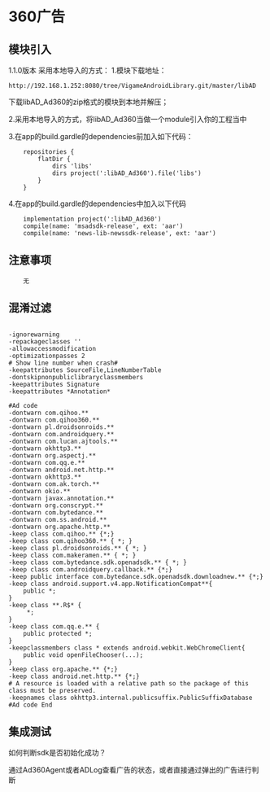 # 360广告

## 模块引入
1.1.0版本
采用本地导入的方式：
1.模块下载地址：
```text
http://192.168.1.252:8080/tree/VigameAndroidLibrary.git/master/libAD
```
下载libAD_Ad360的zip格式的模块到本地并解压；

2.采用本地导入的方式，将libAD_Ad360当做一个module引入你的工程当中

3.在app的build.gardle的dependencies前加入如下代码：
```text
    repositories {
        flatDir {
            dirs 'libs'
            dirs project(':libAD_Ad360').file('libs')
        }
    }
```
4.在app的build.gardle的dependencies中加入以下代码
```text
	implementation project(':libAD_Ad360')
	compile(name: 'msadsdk-release', ext: 'aar')
    compile(name: 'news-lib-newssdk-release', ext: 'aar')
```


## 注意事项

```text
    无 
```

## 混淆过滤

```text

-ignorewarning
-repackageclasses ''
-allowaccessmodification
-optimizationpasses 2
# Show line number when crash#
-keepattributes SourceFile,LineNumberTable
-dontskipnonpubliclibraryclassmembers
-keepattributes Signature
-keepattributes *Annotation*

#Ad code
-dontwarn com.qihoo.**
-dontwarn com.qihoo360.**
-dontwarn pl.droidsonroids.**
-dontwarn com.androidquery.**
-dontwarn com.lucan.ajtools.**
-dontwarn okhttp3.**
-dontwarn org.aspectj.**
-dontwarn com.qq.e.**
-dontwarn android.net.http.**
-dontwarn okhttp3.**
-dontwarn com.ak.torch.**
-dontwarn okio.**
-dontwarn javax.annotation.**
-dontwarn org.conscrypt.**
-dontwarn com.bytedance.**
-dontwarn com.ss.android.**
-dontwarn org.apache.http.**
-keep class com.qihoo.** {*;}
-keep class com.qihoo360.** { *; }
-keep class pl.droidsonroids.** { *; }
-keep class com.makeramen.** { *; }
-keep class com.bytedance.sdk.openadsdk.** { *; }
-keep class com.androidquery.callback.** {*;}
-keep public interface com.bytedance.sdk.openadsdk.downloadnew.** {*;}
-keep class android.support.v4.app.NotificationCompat**{
    public *;
}
-keep class **.R$* {
     *;
}
-keep class com.qq.e.** {
    public protected *;
}
-keepclassmembers class * extends android.webkit.WebChromeClient{
    public void openFileChooser(...);
}
-keep class org.apache.** {*;}
-keep class android.net.http.** {*;}
# A resource is loaded with a relative path so the package of this class must be preserved.
-keepnames class okhttp3.internal.publicsuffix.PublicSuffixDatabase
#Ad code End

```

## 集成测试

如何判断sdk是否初始化成功？

通过Ad360Agent或者ADLog查看广告的状态，或者直接通过弹出的广告进行判断

